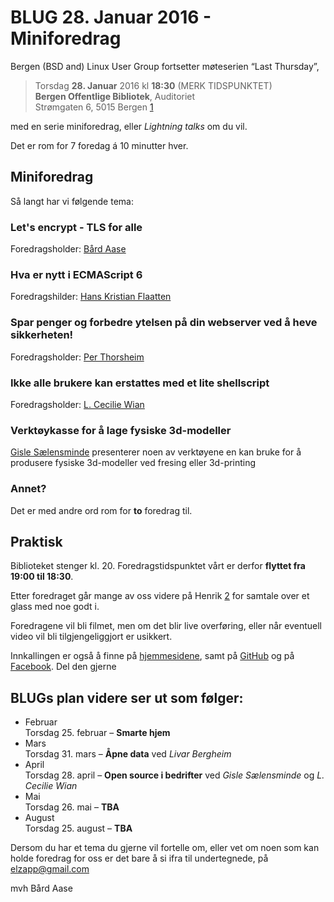 # BLUG 28. Januar 2016 - Miniforedrag
Bergen (BSD and) Linux User Group fortsetter møteserien “Last Thursday”,

> Torsdag **28. Januar** 2016 kl **18:30** (MERK TIDSPUNKTET)  
> **Bergen Offentlige Bibliotek**, Auditoriet  
> Strømgaten 6, 5015 Bergen [1](http://www.openstreetmap.org/way/159540995)

med en serie miniforedrag, eller *Lightning talks* om du vil.

Det er rom for 7 foredag á 10 minutter hver.

## Miniforedrag

Så langt har vi følgende tema:

### Let's encrypt - TLS for alle
Foredragsholder: [Bård Aase](http://blog.elzapp.com)

### Hva er nytt i ECMAScript 6
Foredragshilder: [Hans Kristian Flaatten](https://starefossen.github.io/)

### Spar penger og forbedre ytelsen på din webserver ved å heve sikkerheten!
Foredragsholder: [Per Thorsheim](https://godpraksis.no/)

### Ikke alle brukere kan erstattes med et lite shellscript
Foredragsholder: [L. Cecilie Wian](http://likevel.net/)

### Verktøykasse for å lage fysiske 3d-modeller
[Gisle Sælensminde](https://github.com/gizle) presenterer noen av verktøyene en kan bruke for å produsere
fysiske 3d-modeller ved fresing eller 3d-printing

### Annet?
Det er med andre ord rom for **to** foredrag til.

## Praktisk

Biblioteket stenger kl. 20. Foredragstidspunktet vårt er derfor
**flyttet fra 19:00 til 18:30**.

Etter foredraget går mange av oss videre på Henrik [2](http://www.openstreetmap.org/node/287763936) for samtale over
et glass med noe godt i.

Foredragene vil bli filmet, men om det blir live overføring, eller når eventuell video vil bli tilgjengeliggjort er usikkert.

Innkallingen er også å finne på [hjemmesidene](http://www.blug.linux.no/), samt på [GitHub](https://github.com/BLUG/blug-propaganda/blob/master/innkallinger/2016/2016-01.miniforedrag.md)
 og på [Facebook](https://www.facebook.com/events/1661757997446263/).
Del den gjerne

## BLUGs plan videre ser ut som følger:

* Februar  
  Torsdag 25. februar – **Smarte hjem**
* Mars  
  Torsdag 31. mars – **Åpne data** ved *Livar Bergheim*
* April  
  Torsdag 28. april – **Open source i bedrifter** ved *Gisle Sælensminde* og *L. Cecilie Wian*
* Mai  
  Torsdag 26. mai – **TBA**
* August  
  Torsdag 25. august – **TBA**

Dersom du har et tema du gjerne vil fortelle om, eller vet om noen som 
kan holde foredrag for oss er det bare å si ifra til undertegnede, 
på elzapp@gmail.com

mvh Bård Aase
